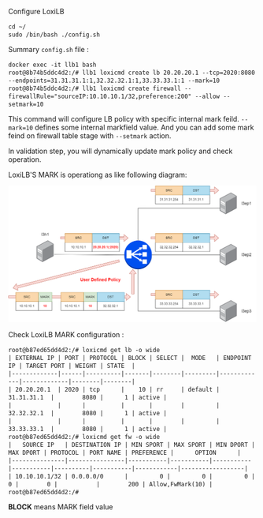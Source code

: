 
Configure LoxiLB

```
cd ~/
sudo /bin/bash ./config.sh
```

Summary `config.sh` file :
```
docker exec -it llb1 bash
root@8b74b5ddc4d2:/# llb1 loxicmd create lb 20.20.20.1 --tcp=2020:8080 --endpoints=31.31.31.1:1,32.32.32.1:1,33.33.33.1:1 --mark=10
root@8b74b5ddc4d2:/# llb1 loxicmd create firewall --firewallRule="sourceIP:10.10.10.1/32,preference:200" --allow --setmark=10
```

This command will configure LB policy with specific internal mark feild. `--mark=10` defines some internal markfield value. And you can add some mark feind on firewall table stage with `--setmark` action.

In validation step, you will dynamically update mark policy and check operation.

LoxiLB'S MARK is operationg as like following diagram:

![configuration](./assets/configuration.png)

Check LoxiLB MARK configuration :
```
root@b87ed65dd4d2:/# loxicmd get lb -o wide
| EXTERNAL IP | PORT | PROTOCOL | BLOCK | SELECT |  MODE   | ENDPOINT IP | TARGET PORT | WEIGHT | STATE  |
|-------------|------|----------|-------|--------|---------|-------------|-------------|--------|--------|
| 20.20.20.1  | 2020 | tcp      |    10 | rr     | default | 31.31.31.1  |        8080 |      1 | active |
|             |      |          |       |        |         | 32.32.32.1  |        8080 |      1 | active |
|             |      |          |       |        |         | 33.33.33.1  |        8080 |      1 | active |
root@b87ed65dd4d2:/# loxicmd get fw -o wide
|   SOURCE IP   | DESTINATION IP | MIN SPORT | MAX SPORT | MIN DPORT | MAX DPORT | PROTOCOL | PORT NAME | PREFERENCE |      OPTION      |
|---------------|----------------|-----------|-----------|-----------|-----------|----------|-----------|------------|------------------|
| 10.10.10.1/32 | 0.0.0.0/0      |         0 |         0 |         0 |         0 |        0 |           |        200 | Allow,FwMark(10) |
root@b87ed65dd4d2:/# 
```

**BLOCK** means MARK field value


